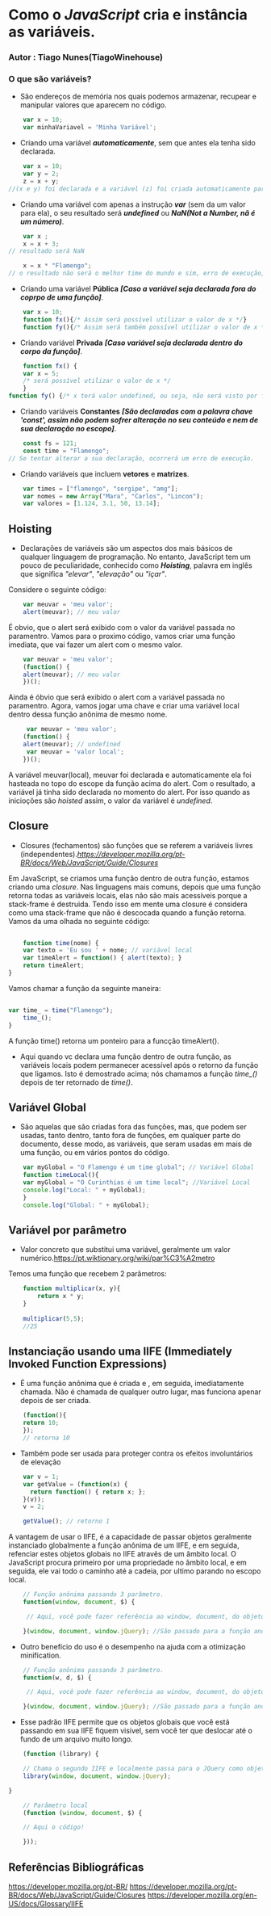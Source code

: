 # Como o ***JavaScript*** cria e instância as variáveis.

### Autor **: Tiago Nunes(TiagoWinehouse)**

### O que são variáveis?
- São endereços de memória nos quais podemos armazenar, recupear e manipular valores que aparecem no código.

```javascript
	var x = 10;
	var minhaVariavel = 'Minha Variável';
```

- Criando uma variável ***automaticamente***, sem que antes ela tenha sido declarada.

```javascript
	var x = 10;
	var y = 2;
	z = x + y;
//(x e y) foi declarada e a variável (z) foi criada automaticamente para receber a soma de x e y;
```

- Criando uma variável com apenas a instrução ***var*** (sem da um valor para ela), o seu resultado será ***undefined*** ou ***NaN(Not a Number, nã é um número)***.

```javascript
	var x ;
	x = x + 3;
// resultado será NaN
```
```javascript
	x = x * "Flamengo";
// o resultado não será o melhor time do mundo e sim, erro de execução, pois o x não foi definido.

```
- Criando uma variável **Pública** ***[Caso a variável seja declarada fora do coprpo de uma função]***.

```javascript
	var x = 10;
	function fx(){/* Assim será possível utilizar o valor de x */}
	function fy(){/* Assim será também possível utilizar o valor de x */}
```

- Criando variável **Privada** ***[Caso variável seja declarada dentro do corpo da função]***.

```javascript
	function fx() {
    var x = 5;
    /* será possível utilizar o valor de x */
    }
function fy() {/* x terá valor undefined, ou seja, não será visto por fy */}
```

- Criando variáveis **Constantes** ***[São declaradas com a palavra chave 'const', assim não podem sofrer alteração no seu conteúdo e nem de sua declaração no escopo]***.

```javascript
	const fs = 121;
	const time = "Flamengo";
// Se tentar alterar a sua declaração, ocorrerá um erro de execução.
```

- Criando variáveis que incluem **vetores** e **matrizes**.

```javascript
	var times = ["flamengo", "sergipe", "amg"];
	var nomes = new Array("Mara", "Carlos", "Lincon");
	var valores = [1.124, 3.1, 50, 13.14];
```

## Hoisting

- Declarações de variáveis são um aspectos dos mais básicos de qualquer linguagem de programação. No entanto, JavaScript tem um pouco de peculiaridade,  conhecido como ***Hoisting***, palavra em inglês que significa *"elevar"*, *"elevação"* ou *"içar"*.

Considere o seguinte código:

```javascript
	var meuvar = 'meu valor'; 
	alert(meuvar); // meu valor
```

É obvio, que o alert será exibido com o valor da variável passada no paramentro. Vamos para o proximo código, vamos criar uma função imediata, que vai fazer um alert com o mesmo valor.

```javascript
	var meuvar = 'meu valor'; 
	(function() { 
  	alert(meuvar); // meu valor 
	})();
```

Ainda é óbvio que será exibido o alert com a variável passada no paramentro. Agora, vamos jogar uma chave e criar uma variável local dentro dessa função anônima de mesmo nome.

```javascript
	 var meuvar = 'meu valor'; 
	(function() { 
  	alert(meuvar); // undefined 
 	 var meuvar = 'valor local'; 
	})();
```
A variável meuvar(local), meuvar foi declarada e automaticamente ela foi hasteada no topo do escope da função acima do alert. Com o resultado, a variável já tinha sido declarada no momento do alert. Por isso quando as inicioções são *hoisted* assim, o valor da variável é *undefined*.

## Closure

- Closures (fechamentos) são funções que se referem a variáveis livres (independentes).*https://developer.mozilla.org/pt-BR/docs/Web/JavaScript/Guide/Closures*

Em JavaScript, se criamos uma função dentro de outra função, estamos criando uma *closure*. Nas linguagens mais comuns, depois que uma função retorna todas as variáveis locais, elas não são mais acessíveis porque a stack-frame é destruida. Tendo isso em mente uma closure é considera como uma stack-frame que não é descocada quando a função retorna. Vamos da uma olhada no seguinte código:

```javascript

	function time(nome) {
    var texto = 'Eu sou ' + nome; // variável local
    var timeAlert = function() { alert(texto); }
    return timeAlert;
}
```
Vamos chamar a função da seguinte maneira:

```javascript

var time_ = time("Flamengo");
	time_();
}
```
A função time() retorna um ponteiro para a funcção timeAlert().

 * Aqui quando vc declara uma função dentro de outra função, as variáveis locais podem permanecer acessível após o retorno da função que ligamos. Isto é demostrado acima; nós chamamos a função *time_()* depois de ter retornado de *time()*.

## Variável Global

-  São aquelas que são criadas fora das funções, mas, que podem ser usadas, tanto dentro, tanto fora de funções, em qualquer parte do documento, desse modo, as variáveis, que seram usadas em mais de uma função, ou em vários pontos do código. 

```javascript
	var myGlobal = "O Flamengo é um time global"; // Variável Global
    function timeLocal(){
    var myGlobal = "O Curinthias é um time local"; //Variável Local
    console.log("Local: " + myGlobal);
    }
    console.log("Global: " + myGlobal);
```


## Variável por parâmetro

- Valor concreto que substitui uma variável, geralmente um valor numérico.https://pt.wiktionary.org/wiki/par%C3%A2metro

Temos uma função que recebem 2 parâmetros:

```javascript
	function multiplicar(x, y){
    	return x * y;
    }
    
    multiplicar(5,5);
    //25
```

## Instanciação usando uma IIFE (Immediately Invoked Function Expressions)

- É uma função anônima que é criada e , em seguida, imediatamente chamada. Não é chamada de qualquer outro lugar, mas funciona apenar depois de ser criada.

```javascript
	(function(){
    return 10;
    });
    // retorna 10
```

- Também pode ser usada para proteger contra os efeitos involuntários de elevação

```javascript
    var v = 1;
    var getValue = (function(x) {
      return function() { return x; };
    }(v));
    v = 2;

    getValue(); // retorno 1
```

A vantagem de usar o IIFE, é a capacidade de passar objetos geralmente instanciado globalmente a função anônima de um IIFE, e em seguida, refenciar estes objetos globais no IIFE atravẽs de um âmbito local. O JavaScript procura primeiro por uma propriedade no âmbito local, e em seguida, ele vai todo o caminho até a cadeia, por ultimo parando no escopo local.

```javascript
    // Função anônima passando 3 parâmetro.
    function(window, document, $) {

     // Aqui, você pode fazer referência ao window, document, do objeto JQuery no âmbito local.

    }(window, document, window.jQuery); //São passado para a função anônima.

```

- Outro benefício do uso é o desempenho na ajuda com a otimização minification.

```javascript
    // Função anônima passando 3 parâmetro.
    function(w, d, $) {

     // Aqui, você pode fazer referência ao window, document, do objeto JQuery no âmbito local.

    }(window, document, window.jQuery); //São passado para a função anônima.

```

- Esse padrão IIFE permite  que os objetos globais que você está passando em sua IIFE fiquem visivel, sem você ter que deslocar até o fundo de um arquivo muito longo.

```javascript
	(function (library) {

    // Chama o segundo IIFE e localmente passa para o JQuery como objetos globais.
    library(window, document, window.jQuery);

}

    // Parâmetro local
    (function (window, document, $) {

    // Aqui o código!

    }));
```

## Referências Bibliográficas

https://developer.mozilla.org/pt-BR/
https://developer.mozilla.org/pt-BR/docs/Web/JavaScript/Guide/Closures
https://developer.mozilla.org/en-US/docs/Glossary/IIFE

